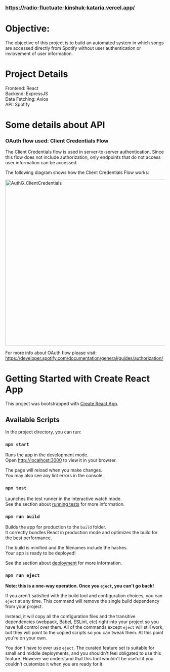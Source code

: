 ### https://radio-fluctuate-kinshuk-kataria.vercel.app/
# Objective:

The objective of this project is to build an automated system in which songs are accessed directly from Spotify without user authentication or invlovement of user information.


# Project Details
Frontend: React\
Backend: ExpressJS\
Data Fetching: Axios\
API: Spotify

# Some details about API
### OAuth flow used: Client Credentials Flow
The Client Credentials flow is used in server-to-server authentication. Since this flow does not include authorization, only endpoints that do not access user information can be accessed.

The following diagram shows how the Client Credentials Flow works:



<img width="522" alt="AuthG_ClientCredentials" src="https://user-images.githubusercontent.com/103840688/206432793-50ae5b75-ec2e-4a91-a925-a059a4513d77.png">

For more info about OAuth flow please visit: https://developer.spotify.com/documentation/general/guides/authorization/






# Getting Started with Create React App

This project was bootstrapped with [Create React App](https://github.com/facebook/create-react-app).

## Available Scripts

In the project directory, you can run:

### `npm start`

Runs the app in the development mode.\
Open [http://localhost:3000](http://localhost:3000) to view it in your browser.

The page will reload when you make changes.\
You may also see any lint errors in the console.

### `npm test`

Launches the test runner in the interactive watch mode.\
See the section about [running tests](https://facebook.github.io/create-react-app/docs/running-tests) for more information.

### `npm run build`

Builds the app for production to the `build` folder.\
It correctly bundles React in production mode and optimizes the build for the best performance.

The build is minified and the filenames include the hashes.\
Your app is ready to be deployed!

See the section about [deployment](https://facebook.github.io/create-react-app/docs/deployment) for more information.

### `npm run eject`

**Note: this is a one-way operation. Once you `eject`, you can't go back!**

If you aren't satisfied with the build tool and configuration choices, you can `eject` at any time. This command will remove the single build dependency from your project.

Instead, it will copy all the configuration files and the transitive dependencies (webpack, Babel, ESLint, etc) right into your project so you have full control over them. All of the commands except `eject` will still work, but they will point to the copied scripts so you can tweak them. At this point you're on your own.

You don't have to ever use `eject`. The curated feature set is suitable for small and middle deployments, and you shouldn't feel obligated to use this feature. However we understand that this tool wouldn't be useful if you couldn't customize it when you are ready for it.

